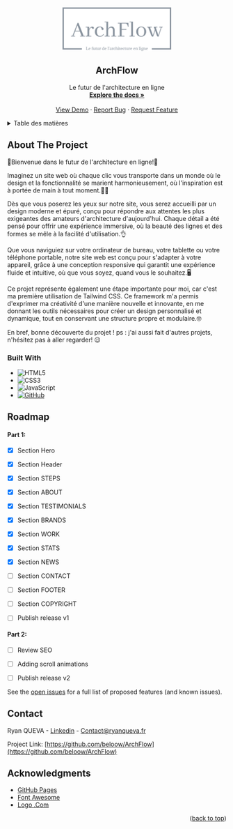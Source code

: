 <a name="readme-top"></a>

<!-- [![Contributors][contributors-shield]][contributors-url]
[![Forks][forks-shield]][forks-url]
[![Stargazers][stars-shield]][stars-url]
[![Issues][issues-shield]][issues-url]
[![MIT License][license-shield]][license-url]
[![LinkedIn][linkedin-shield]][linkedin-url] -->



<!-- PROJECT LOGO -->
<br />
<div align="center">
  <a href="https://ArchFlow/">
    <img src="assets/logo/png/logo-no-background.png" alt="Logo" width="250" height="100">
  </a>

  <h2 align="center">ArchFlow</h2>

  <p align="center">
    Le futur de l'architecture en ligne
    <br />
    <a href="https://github.com/beloow/ArchFlow/index.html"><strong>Explore the docs »</strong></a>
    <br />
    <br />
    <a href="https://beloow.github.io/ArchFlow/">View Demo</a>
    ·
    <a href="https://github.com/beloow/ArchFlow/issues">Report Bug</a>
    ·
    <a href="https://github.com/beloow/ArchFlow/issues">Request Feature</a>
  </p>
</div>



<!-- TABLE OF CONTENTS -->
<details>
  <summary>Table des matières</summary>
  <ol>
    <li>
      <a href="#about-the-project">About The Project</a>
      <ul>
        <li><a href="#built-with">Built With</a></li>
      </ul>
    </li>
    <li><a href="#roadmap">Roadmap</a></li>
    <li><a href="#contact">Contact</a></li>
    <li><a href="#acknowledgments">Acknowledgments</a></li>
  </ol>
</details>



<!-- ABOUT THE PROJECT -->
## About The Project


🌟Bienvenue dans le futur de l'architecture en ligne!🌟 

Imaginez un site web où chaque clic vous transporte dans un monde où le design et la fonctionnalité se marient harmonieusement, où l'inspiration est à portée de main à tout moment.🤵🏻

Dès que vous poserez les yeux sur notre site, vous serez accueilli par un design moderne et épuré, conçu pour répondre aux attentes les plus exigeantes des amateurs d'architecture d'aujourd'hui. Chaque détail a été pensé pour offrir une expérience immersive, où la beauté des lignes et des formes se mêle à la facilité d'utilisation.👌

Que vous naviguiez sur votre ordinateur de bureau, votre tablette ou votre téléphone portable, notre site web est conçu pour s'adapter à votre appareil, grâce à une conception responsive qui garantit une expérience fluide et intuitive, où que vous soyez, quand vous le souhaitez.🖥️

Ce projet représente également une étape importante pour moi, car c'est ma première utilisation de Tailwind CSS. Ce framework m'a permis d'exprimer ma créativité d'une manière nouvelle et innovante, en me donnant les outils nécessaires pour créer un design personnalisé et dynamique, tout en conservant une structure propre et modulaire.🤓

En bref, bonne découverte du projet ! ps : j'ai aussi fait d'autres projets, n'hésitez pas à aller regarder! 😉


### Built With

<!-- * [![HTML][Next.js]][Next-url]
* [![CSS][React.js]][React-url]
* [![Vue][Vue.js]][Vue-url]
* [![Angular][Angular.io]][Angular-url]
* [![Svelte][Svelte.dev]][Svelte-url]
* [![Laravel][Laravel.com]][Laravel-url] -->
* ![HTML5][html5.com]
* ![CSS3][css3.com]
* ![JavaScript][javascript.com]
* [![GitHub][github.com]][github-url]
<!-- * [![Bootstrap][Bootstrap.com]][Bootstrap-url] -->


<!-- ROADMAP -->
## Roadmap

#### Part 1:

- [x] Section Hero
- [x] Section Header
- [x] Section STEPS
- [x] Section ABOUT
- [x] Section TESTIMONIALS
- [x] Section BRANDS
- [x] Section WORK
- [x] Section STATS
- [x] Section NEWS
- [ ] Section CONTACT
- [ ] Section FOOTER
- [ ] Section COPYRIGHT
- [ ] Publish release v1


#### Part 2:

- [ ] Review SEO
- [ ] Adding scroll animations
- [ ] Publish release v2


See the [open issues](https://github.com/beloow/ArchFlow/issues) for a full list of proposed features (and known issues).



<!-- CONTACT -->
## Contact

Ryan QUEVA - [Linkedin](https://www.linkedin.com/in/ryan-queva) - Contact@ryanqueva.fr

Project Link: [https://github.com/beloow/ArchFlow](https://github.com/beloow/ArchFlow)




<!-- ACKNOWLEDGMENTS -->
## Acknowledgments

* [GitHub Pages](https://pages.github.com)
* [Font Awesome](https://fontawesome.com)
* [Logo .Com](https://logo.com/)


<p align="right">(<a href="#readme-top">back to top</a>)</p>



<!-- MARKDOWN LINKS & IMAGES -->
<!-- https://www.markdownguide.org/basic-syntax/#reference-style-links -->
[contributors-shield]: https://img.shields.io/github/contributors/othneildrew/Best-README-Template.svg?style=for-the-badge
[contributors-url]: https://github.com/beloow/ryanqueva.fr/contributors
[forks-shield]: https://img.shields.io/github/forks/othneildrew/Best-README-Template.svg?style=for-the-badge
[forks-url]: https://github.com/beloow/ryanqueva.fr/network/members
[stars-shield]: https://img.shields.io/github/stars/othneildrew/Best-README-Template.svg?style=for-the-badge
[stars-url]: https://github.com/othneildrew/Best-README-Template/stargazers
[issues-shield]: https://img.shields.io/github/issues/othneildrew/Best-README-Template.svg?style=for-the-badge
[issues-url]: https://github.com/othneildrew/Best-README-Template/issues
[license-shield]: https://img.shields.io/github/license/othneildrew/Best-README-Template.svg?style=for-the-badge
[license-url]: https://github.com/othneildrew/Best-README-Template/blob/master/LICENSE.txt
[linkedin-shield]: https://img.shields.io/badge/-LinkedIn-black.svg?style=for-the-badge&logo=linkedin&colorB=555
[linkedin-url]: https://www.linkedin.com/in/ryan-queva
[product-screenshot]: resources/img/icon.png
[Next.js]: https://img.shields.io/badge/next.js-000000?style=for-the-badge&logo=nextdotjs&logoColor=white
[Next-url]: https://nextjs.org/
[React.js]: https://img.shields.io/badge/React-20232A?style=for-the-badge&logo=react&logoColor=61DAFB
[React-url]: https://reactjs.org/
[Vue.js]: https://img.shields.io/badge/Vue.js-35495E?style=for-the-badge&logo=vuedotjs&logoColor=4FC08D
[Vue-url]: https://vuejs.org/
[Angular.io]: https://img.shields.io/badge/Angular-DD0031?style=for-the-badge&logo=angular&logoColor=white
[Angular-url]: https://angular.io/
[Svelte.dev]: https://img.shields.io/badge/Svelte-4A4A55?style=for-the-badge&logo=svelte&logoColor=FF3E00
[Svelte-url]: https://svelte.dev/
[Laravel.com]: https://img.shields.io/badge/Laravel-FF2D20?style=for-the-badge&logo=laravel&logoColor=white
[Laravel-url]: https://laravel.com
[Bootstrap.com]: https://img.shields.io/badge/Bootstrap-563D7C?style=for-the-badge&logo=bootstrap&logoColor=white
[Bootstrap-url]: https://getbootstrap.com
[JQuery.com]: https://img.shields.io/badge/jQuery-0769AD?style=for-the-badge&logo=jquery&logoColor=white
[JQuery-url]: https://jquery.com 
[figma.com]: https://img.shields.io/badge/figma-%23F24E1E.svg?style=for-the-badge&logo=figma&logoColor=white
[figma-url]: https://www.figma.com/
[github.com]: https://img.shields.io/badge/github-%23121011.svg?style=for-the-badge&logo=github&logoColor=white
[github-url]: https://www.github.com/
[html5.com]: https://img.shields.io/badge/html5-%23E34F26.svg?style=for-the-badge&logo=html5&logoColor=white
[css3.com]: https://img.shields.io/badge/css3-%231572B6.svg?style=for-the-badge&logo=css3&logoColor=white
[javascript.com]: https://img.shields.io/badge/javascript-%23323330.svg?style=for-the-badge&logo=javascript&logoColor=%23F7DF1E
